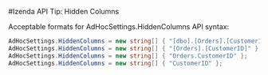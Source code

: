 #Izenda API Tip: Hidden Columns

Acceptable formats for AdHocSettings.HiddenColumns API syntax:

```csharp
AdHocSettings.HiddenColumns = new string[] { "[dbo].[Orders].[CustomerID]" };
AdHocSettings.HiddenColumns = new string[] { "[Orders].[CustomerID]" };
AdHocSettings.HiddenColumns = new string[] { "Orders.CustomerID" };
AdHocSettings.HiddenColumns = new string[] { "CustomerID" };
```
